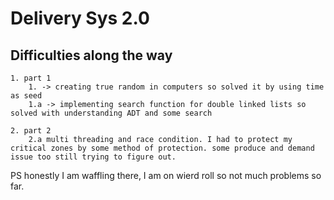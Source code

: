 # Delivery Sys 2.0

## Difficulties along the way 
	1. part 1 
		1. -> creating true random in computers so solved it by using time as seed
		1.a -> implementing search function for double linked lists so solved with understanding ADT and some search 

	2. part 2 
		2.a multi threading and race condition. I had to protect my critical zones by some method of protection. some produce and demand issue too still trying to figure out. 



PS honestly I am waffling there, I am on wierd roll so not much problems so far. 
